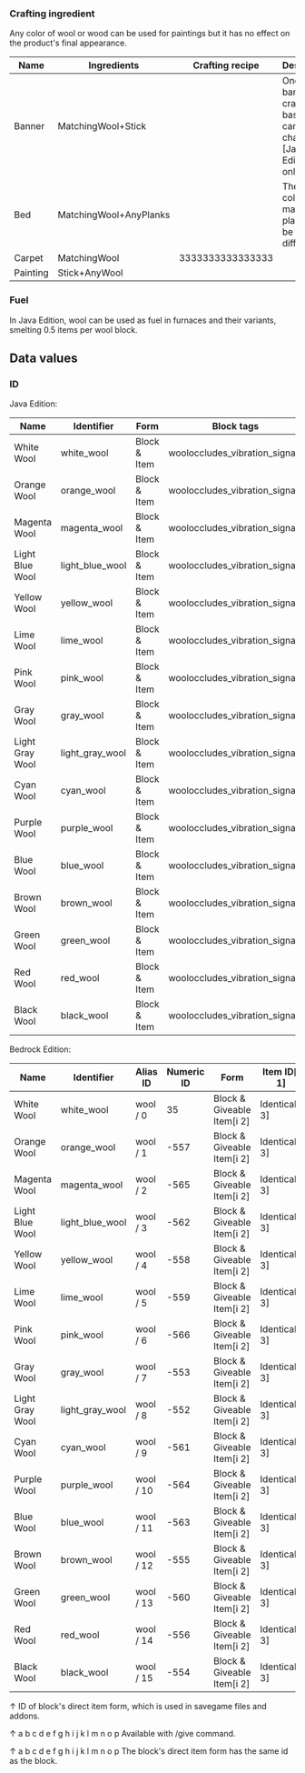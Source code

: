 ### Crafting ingredient
Any color of wool or wood can be used for paintings but it has no effect on the product's final appearance.

| Name     | Ingredients            | Crafting recipe  | Description                                                                        |
|----------|------------------------|------------------|------------------------------------------------------------------------------------|
| Banner   | MatchingWool+Stick     |                  | Once the banner is crafted, its base color cannot be changed.‌[Java Edition  only] |
| Bed      | MatchingWool+AnyPlanks |                  | The wool color must match. The planks can be different.                            |
| Carpet   | MatchingWool           | 3333333333333333 |                                                                                    |
| Painting | Stick+AnyWool          |                  |                                                                                    |

### Fuel
In Java Edition, wool can be used as fuel in furnaces and their variants, smelting 0.5 items per wool block.

## Data values
### ID
Java Edition:

| Name            | Identifier      | Form         | Block tags                     | Item tags                      | Translation key                 |
|-----------------|-----------------|--------------|--------------------------------|--------------------------------|---------------------------------|
| White Wool      | white_wool      | Block & Item | wooloccludes_vibration_signals | wooloccludes_vibration_signals | block.minecraft.white_wool      |
| Orange Wool     | orange_wool     | Block & Item | wooloccludes_vibration_signals | wooloccludes_vibration_signals | block.minecraft.orange_wool     |
| Magenta Wool    | magenta_wool    | Block & Item | wooloccludes_vibration_signals | wooloccludes_vibration_signals | block.minecraft.magenta_wool    |
| Light Blue Wool | light_blue_wool | Block & Item | wooloccludes_vibration_signals | wooloccludes_vibration_signals | block.minecraft.light_blue_wool |
| Yellow Wool     | yellow_wool     | Block & Item | wooloccludes_vibration_signals | wooloccludes_vibration_signals | block.minecraft.yellow_wool     |
| Lime Wool       | lime_wool       | Block & Item | wooloccludes_vibration_signals | wooloccludes_vibration_signals | block.minecraft.lime_wool       |
| Pink Wool       | pink_wool       | Block & Item | wooloccludes_vibration_signals | wooloccludes_vibration_signals | block.minecraft.pink_wool       |
| Gray Wool       | gray_wool       | Block & Item | wooloccludes_vibration_signals | wooloccludes_vibration_signals | block.minecraft.gray_wool       |
| Light Gray Wool | light_gray_wool | Block & Item | wooloccludes_vibration_signals | wooloccludes_vibration_signals | block.minecraft.light_gray_wool |
| Cyan Wool       | cyan_wool       | Block & Item | wooloccludes_vibration_signals | wooloccludes_vibration_signals | block.minecraft.cyan_wool       |
| Purple Wool     | purple_wool     | Block & Item | wooloccludes_vibration_signals | wooloccludes_vibration_signals | block.minecraft.purple_wool     |
| Blue Wool       | blue_wool       | Block & Item | wooloccludes_vibration_signals | wooloccludes_vibration_signals | block.minecraft.blue_wool       |
| Brown Wool      | brown_wool      | Block & Item | wooloccludes_vibration_signals | wooloccludes_vibration_signals | block.minecraft.brown_wool      |
| Green Wool      | green_wool      | Block & Item | wooloccludes_vibration_signals | wooloccludes_vibration_signals | block.minecraft.green_wool      |
| Red Wool        | red_wool        | Block & Item | wooloccludes_vibration_signals | wooloccludes_vibration_signals | block.minecraft.red_wool        |
| Black Wool      | black_wool      | Block & Item | wooloccludes_vibration_signals | wooloccludes_vibration_signals | block.minecraft.black_wool      |

Bedrock Edition:

| Name            | Identifier      | Alias ID  | Numeric ID | Form                       | Item ID[i 1]   | Item tags                                | Translation key          |
|-----------------|-----------------|-----------|------------|----------------------------|----------------|------------------------------------------|--------------------------|
| White Wool      | white_wool      | wool / 0  | 35         | Block & Giveable Item[i 2] | Identical[i 3] | minecraft:woolminecraft:vibration_damper | tile.wool.white.name     |
| Orange Wool     | orange_wool     | wool / 1  | -557       | Block & Giveable Item[i 2] | Identical[i 3] | minecraft:woolminecraft:vibration_damper | tile.wool.orange.name    |
| Magenta Wool    | magenta_wool    | wool / 2  | -565       | Block & Giveable Item[i 2] | Identical[i 3] | minecraft:woolminecraft:vibration_damper | tile.wool.magenta.name   |
| Light Blue Wool | light_blue_wool | wool / 3  | -562       | Block & Giveable Item[i 2] | Identical[i 3] | minecraft:woolminecraft:vibration_damper | tile.wool.lightBlue.name |
| Yellow Wool     | yellow_wool     | wool / 4  | -558       | Block & Giveable Item[i 2] | Identical[i 3] | minecraft:woolminecraft:vibration_damper | tile.wool.yellow.name    |
| Lime Wool       | lime_wool       | wool / 5  | -559       | Block & Giveable Item[i 2] | Identical[i 3] | minecraft:woolminecraft:vibration_damper | tile.wool.lime.name      |
| Pink Wool       | pink_wool       | wool / 6  | -566       | Block & Giveable Item[i 2] | Identical[i 3] | minecraft:woolminecraft:vibration_damper | tile.wool.pink.name      |
| Gray Wool       | gray_wool       | wool / 7  | -553       | Block & Giveable Item[i 2] | Identical[i 3] | minecraft:woolminecraft:vibration_damper | tile.wool.gray.name      |
| Light Gray Wool | light_gray_wool | wool / 8  | -552       | Block & Giveable Item[i 2] | Identical[i 3] | minecraft:woolminecraft:vibration_damper | tile.wool.silver.name    |
| Cyan Wool       | cyan_wool       | wool / 9  | -561       | Block & Giveable Item[i 2] | Identical[i 3] | minecraft:woolminecraft:vibration_damper | tile.wool.cyan.name      |
| Purple Wool     | purple_wool     | wool / 10 | -564       | Block & Giveable Item[i 2] | Identical[i 3] | minecraft:woolminecraft:vibration_damper | tile.wool.purple.name    |
| Blue Wool       | blue_wool       | wool / 11 | -563       | Block & Giveable Item[i 2] | Identical[i 3] | minecraft:woolminecraft:vibration_damper | tile.wool.blue.name      |
| Brown Wool      | brown_wool      | wool / 12 | -555       | Block & Giveable Item[i 2] | Identical[i 3] | minecraft:woolminecraft:vibration_damper | tile.wool.brown.name     |
| Green Wool      | green_wool      | wool / 13 | -560       | Block & Giveable Item[i 2] | Identical[i 3] | minecraft:woolminecraft:vibration_damper | tile.wool.green.name     |
| Red Wool        | red_wool        | wool / 14 | -556       | Block & Giveable Item[i 2] | Identical[i 3] | minecraft:woolminecraft:vibration_damper | tile.wool.red.name       |
| Black Wool      | black_wool      | wool / 15 | -554       | Block & Giveable Item[i 2] | Identical[i 3] | minecraft:woolminecraft:vibration_damper | tile.wool.black.name     |


↑ ID of block's direct item form, which is used in savegame files and addons.

↑ a b c d e f g h i j k l m n o p Available with /give command.

↑ a b c d e f g h i j k l m n o p The block's direct item form has the same id as the block.



